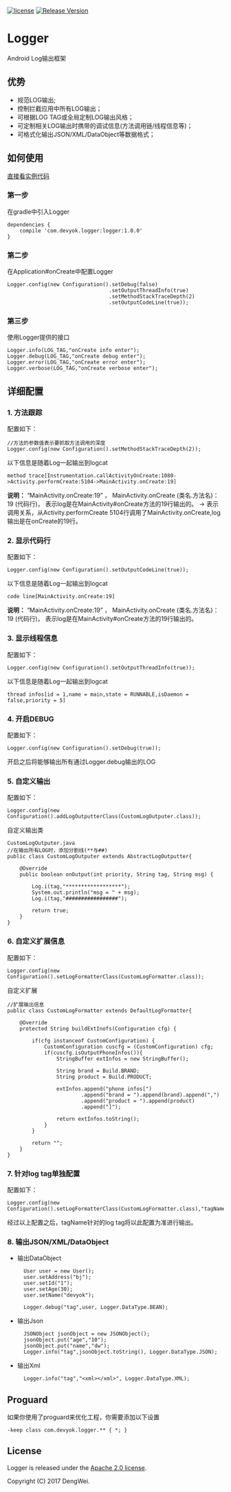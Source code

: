 [![license](http://img.shields.io/badge/license-Apache2.0-brightgreen.svg?style=flat)](https://github.com/devyok/Logger/blob/master/LICENSE)
[![Release Version](https://img.shields.io/badge/release-1.0.0-brightgreen.svg)](https://jcenter.bintray.com/com/devyok/logger/logger/1.0.0/)

# Logger
Android  Log输出框架


## 优势 ##

- 规范LOG输出;
- 控制拦截应用中所有LOG输出；
- 可根据LOG TAG或全局定制LOG输出风格；
- 可定制相关LOG输出时携带的调试信息(方法调用链/线程信息等)；
- 可格式化输出JSON/XML/DataObject等数据格式；


## 如何使用 ##
[直接看实例代码](https://github.com/devyok/Logger/tree/master/logger-sample)

### 第一步 ###
在gradle中引入Logger

	dependencies {
    	compile 'com.devyok.logger:logger:1.0.0'
	}

### 第二步 ###
在Application#onCreate中配置Logger

	Logger.config(new Configuration().setDebug(false)
                                     .setOutputThreadInfo(true)
                                     .setMethodStackTraceDepth(2)
                                     .setOutputCodeLine(true));

### 第三步 ###
使用Logger提供的接口

	Logger.info(LOG_TAG,"onCreate info enter");
    Logger.debug(LOG_TAG,"onCreate debug enter");
    Logger.error(LOG_TAG,"onCreate error enter");
    Logger.verbose(LOG_TAG,"onCreate verbose enter");
	

## 详细配置 ##

### 1. 方法跟踪 ###
配置如下：
	
	//方法的参数值表示要抓取方法调用的深度
	Logger.config(new Configuration().setMethodStackTraceDepth(2));

以下信息是随着Log一起输出到logcat

	method trace[Instrumentation.callActivityOnCreate:1080->Activity.performCreate:5104->MainActivity.onCreate:19]

**说明：**
“MainActivity.onCreate:19” ， MainActivity.onCreate (类名.方法名)：19 (代码行)， 表示log是在MainActivity#onCreate方法的19行输出的。
-> 表示调用关系，从Activity.performCreate 5104行调用了MainActivity.onCreate,log输出是在onCreate的19行。

### 2. 显示代码行 ###
配置如下：
	
	Logger.config(new Configuration().setOutputCodeLine(true));

以下信息是随着Log一起输出到logcat

	code line[MainActivity.onCreate:19]

**说明：**
“MainActivity.onCreate:19” ， MainActivity.onCreate (类名.方法名)：19 (代码行)， 表示log是在MainActivity#onCreate方法的19行输出的。


### 3. 显示线程信息 ###
配置如下：
	
	Logger.config(new Configuration().setOutputThreadInfo(true));

以下信息是随着Log一起输出到logcat

	thread infos[id = 1,name = main,state = RUNNABLE,isDaemon = false,priority = 5] 


### 4. 开启DEBUG ###
配置如下：
	
	Logger.config(new Configuration().setDebug(true));

开启之后将能够输出所有通过Logger.debug输出的LOG


### 5. 自定义输出 ###
配置如下：
	
	Logger.config(new Configuration().addLogOutputterClass(CustomLogOutputer.class));
	

自定义输出类
	
	CustomLogOutputer.java
	//在输出所有LOG时，添加分割线(**与##)
	public class CustomLogOutputer extends AbstractLogOutputter{

	    @Override
	    public boolean onOutput(int priority, String tag, String msg) {
			
	        Log.i(tag,"******************");
	        System.out.println("msg = " + msg);
	        Log.i(tag,"#################");
	
	        return true;
	    }
	}


### 6. 自定义扩展信息 ###

配置如下：
	
	Logger.config(new Configuration().setLogFormatterClass(CustomLogFormatter.class));
	

自定义扩展
	
	//扩展输出信息
	public class CustomLogFormatter extends DefaultLogFormatter{
	
	    @Override
	    protected String buildExtInofs(Configuration cfg) {
	
	        if(cfg instanceof CustomConfiguration) {
	            CustomConfiguration cuscfg = (CustomConfiguration) cfg;
	            if(cuscfg.isOutputPhoneInfos()){
	                StringBuffer extInfos = new StringBuffer();
	
	                String brand = Build.BRAND;
	                String product = Build.PRODUCT;
	
	                extInfos.append("phone infos[")
	                        .append("brand = ").append(brand).append(",")
	                        .append("product = ").append(product)
	                        .append("]");
	
	                return extInfos.toString();
	            }
	        }
	
	        return "";
	    }
	}

### 7. 针对log tag单独配置 ###

配置如下：

	Logger.config(new Configuration().setLogFormatterClass(CustomLogFormatter.class),"tagName");

经过以上配置之后，tagName针对的log tag将以此配置为准进行输出。

### 8. 输出JSON/XML/DataObject ###


- 输出DataObject

		User user = new User();
	    user.setAddress("bj");
	    user.setId("1");
	    user.setAge(30);
	    user.setName("devyok");
	
	    Logger.debug("tag",user, Logger.DataType.BEAN);

- 输出Json

		JSONObject jsonObject = new JSONObject();
		jsonObject.put("age","10");
		jsonObject.put("name","dw");
		Logger.info("tag",jsonObject.toString(), Logger.DataType.JSON);

- 输出Xml

		Logger.info("tag","<xml></xml>", Logger.DataType.XML);

## Proguard ##
如果你使用了proguard来优化工程，你需要添加以下设置

	-keep class com.devyok.logger.** { *; }

## License ##
Logger is released under the [Apache 2.0 license](https://github.com/devyok/Logger/blob/master/LICENSE).

Copyright (C) 2017 DengWei.